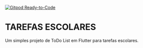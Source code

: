 [![Gitpod Ready-to-Code](https://img.shields.io/badge/Gitpod-Ready--to--Code-blue?logo=gitpod)](https://gitpod.io/#https://github.com/alanassis/tarefas-escolares) 

# TAREFAS ESCOLARES

Um simples projeto de ToDo List em Flutter para tarefas escolares.